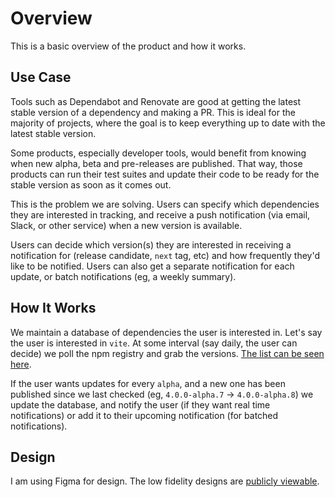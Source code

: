 # Overview

This is a basic overview of the product and how it works.

## Use Case

Tools such as Dependabot and Renovate are good at getting the latest stable version of a dependency and making a PR. This is ideal for the majority of projects, where the goal is to keep everything up to date with the latest stable version.

Some products, especially developer tools, would benefit from knowing when new alpha, beta and pre-releases are published. That way, those products can run their test suites and update their code to be ready for the stable version as soon as it comes out.

This is the problem we are solving. Users can specify which dependencies they are interested in tracking, and receive a push notification (via email, Slack, or other service) when a new version is available. 

Users can decide which version(s) they are interested in receiving a notification for (release candidate, `next` tag, etc) and how frequently they'd like to be notified. Users can also get a separate notification for each update, or batch notifications (eg, a weekly summary).

## How It Works

We maintain a database of dependencies the user is interested in. Let's say the user is interested in `vite`. At some interval (say daily, the user can decide) we poll the npm registry and grab the versions. [The list can be seen here](https://www.npmjs.com/package/vite?activeTab=versions).

If the user wants updates for every `alpha`, and a new one has been published since we last checked (eg, `4.0.0-alpha.7` -> `4.0.0-alpha.8`) we update the database, and notify the user (if they want real time notifications) or add it to their upcoming notification (for batched notifications).

## Design

I am using Figma for design. The low fidelity designs are [publicly viewable](https://www.figma.com/file/dmrXJfBYLahzOrl9lt3y3o/Dependency-Notifier-App?node-id=0%3A1&t=lGyDFDh5qEk4K2fC-1).
